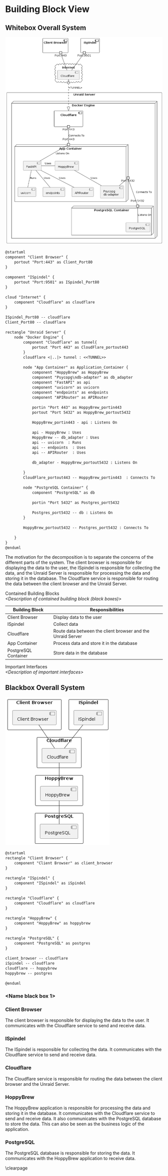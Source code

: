 # Building Block View

## Whitebox Overall System

![Overview Diagram](documents/01-Conception-Phase/images/04-white-box-overall-system.png)

```plantuml
@startuml
component "Client Browser" {
    portout "Port:443" as Client_Port80
}

component "ISpindel" {
    portout "Port:9501" as ISpindel_Port80
}

cloud "Internet" {
    component "Cloudflare" as cloudflare
}

ISpindel_Port80 -- cloudflare
Client_Port80 -- cloudflare

rectangle "Unraid Server" {
    node "Docker Engine" {
        component "Cloudflare" as tunnel{
            portout "Port 443" as CloudFlare_portout443
        }
        cloudflare <|..|> tunnel : <<TUNNEL>>

        node "App Container" as Application_Container {
            component "HoppyBrew" as HoppyBrew
            component "Psycopg\ndb-adapter" as db_adapter
            component "FastAPI" as api
            component "uvicorn" as uvicorn
            component "endpoints" as endpoints
            component "APIRouter" as APIRouter

            portin "Port 443" as HoppyBrew_portin443
            portout "Port 5432" as HoppyBrew_portout5432

            HoppyBrew_portin443 - api : Listens On

            api - HoppyBrew : Uses
            HoppyBrew -- db_adapter : Uses
            api -- uvicorn  : Runs
            api -- endpoints  : Uses
            api -- APIRouter  : Uses
            
            db_adapter - HoppyBrew_portout5432 : Listens On

        }
        CloudFlare_portout443 -- HoppyBrew_portin443  : Connects To

        node "PostgreSQL Container" {
            component "PostgreSQL" as db
            
            portin "Port 5432" as Postgres_port5432

            Postgres_port5432 -- db : Listens On
        }

        HoppyBrew_portout5432 -- Postgres_port5432 : Connects To
        
    }
}
@enduml
```

The motivation for the decomposition is to separate the concerns of the different parts of the system. The client browser is responsible for displaying the data to the user, the ISpindel is responsible for collecting the data, and the Unraid Server is responsible for processing the data and storing it in the database. The Cloudflare service is responsible for routing the data between the client browser and the Unraid Server.

Contained Building Blocks  
*\<Description of contained building block (black boxes)\>*

| Building Block | Responsibilities |
| -------------- | ---------------- |
| Client Browser | Display data to the user |
| ISpindel | Collect data |
| Cloudflare | Route data between the client browser and the Unraid Server |
| App Container | Process data and store it in the database |
| PostgreSQL Container | Store data in the database |

Important Interfaces  
*\<Description of important interfaces\>*

## Blackbox Overall System

![Overview Diagram](documents/01-Conception-Phase/images/05-black-box-overall-system.png)

```plantuml
@startuml
rectangle "Client Browser" {
    component "Client Browser" as client_browser
}

rectangle "ISpindel" {
    component "ISpindel" as iSpindel
}

rectangle "Cloudflare" {
    component "Cloudflare" as cloudflare
}

rectangle "HoppyBrew" {
    component "HoppyBrew" as hoppybrew
}

rectangle "PostgreSQL" {
    component "PostgreSQL" as postgres
}

client_browser -- cloudflare
iSpindel -- cloudflare
cloudflare -- hoppybrew
hoppybrew -- postgres

@enduml
```

### \<Name black box 1\>

### Client Browser

The client browser is responsible for displaying the data to the user. It communicates with the Cloudflare service to send and receive data.

### ISpindel

The ISpindel is responsible for collecting the data. It communicates with the Cloudflare service to send and receive data.

### Cloudflare

The Cloudflare service is responsible for routing the data between the client browser and the Unraid Server.

### HoppyBrew

The HoppyBrew application is responsible for processing the data and storing it in the database. It communicates with the Cloudflare service to send and receive data. It also communicates with the PostgreSQL database to store the data. This can also be seen as the business logic of the application.

### PostgreSQL

The PostgreSQL database is responsible for storing the data. It communicates with the HoppyBrew application to receive data.

\clearpage
